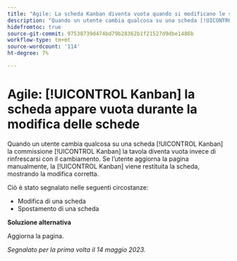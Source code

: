 ```yaml
---
title: "Agile: La scheda Kanban diventa vuota quando si modificano le schede"
description: "Quando un utente cambia qualcosa su una scheda [!UICONTROL Kanban] la commissione [!UICONTROL Kanban] la tavola diventa vuota invece di rinfrescarsi con il cambiamento. Se l’utente aggiorna la pagina manualmente, la [!UICONTROL Kanban] torna la scheda, mostrando il cambiamento corretto."
hidefromtoc: true
source-git-commit: 97538739d474bd79b28362b1f21527d9dbe1486b
workflow-type: tm+mt
source-wordcount: '114'
ht-degree: 7%

---
```



# Agile: [!UICONTROL Kanban] la scheda appare vuota durante la modifica delle schede

Quando un utente cambia qualcosa su una scheda [!UICONTROL Kanban] la commissione [!UICONTROL Kanban] la tavola diventa vuota invece di rinfrescarsi con il cambiamento. Se l’utente aggiorna la pagina manualmente, la [!UICONTROL Kanban] viene restituita la scheda, mostrando la modifica corretta.

Ciò è stato segnalato nelle seguenti circostanze:

* Modifica di una scheda
* Spostamento di una scheda

**Soluzione alternativa**

Aggiorna la pagina.

_Segnalato per la prima volta il 14 maggio 2023._

